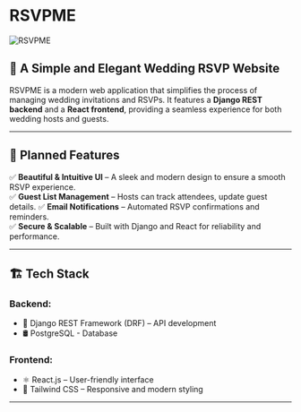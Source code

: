 # RSVPME

![RSVPME](https://your-image-url.com/banner.png)

## 🎉 A Simple and Elegant Wedding RSVP Website

RSVPME is a modern web application that simplifies the process of managing wedding invitations and RSVPs. It features a **Django REST backend** and a **React frontend**, providing a seamless experience for both wedding hosts and guests.

---

## 🚀 Planned Features

✅ **Beautiful & Intuitive UI** – A sleek and modern design to ensure a smooth RSVP experience.  
✅ **Guest List Management** – Hosts can track attendees, update guest details.
✅ **Email Notifications** – Automated RSVP confirmations and reminders.  
✅ **Secure & Scalable** – Built with Django and React for reliability and performance.  

---

## 🏗️ Tech Stack

### Backend:
- 🐍 Django REST Framework (DRF) – API development
- 🛢️ PostgreSQL - Database
<!-- 
- 🔒 JWT Authentication – Secure login and session handling
- 📩 Celery & Redis – Email notifications and background tasks -->

### Frontend:
- ⚛️ React.js – User-friendly interface
- 🎨 Tailwind CSS – Responsive and modern styling
<!-- - 🔄 Axios – API requests and data fetching -->

---
<!-- 
## 📂 Project Structure

```
RSVPME/
├── rsvpme_api/      # Django API (DRF)
│   ├── rsvp/        # RSVP-related models and views
│   ├── users/       # User authentication and management
│   ├── notifications/ # Email and reminder system
│   ├── settings.py  # Project settings
│   └── ...
│
├── rsvpme_frontend/    # React application
│   ├── src/
│   │   ├── components/ # Reusable UI components
│   │   ├── pages/     # Page-level components
│   │   ├── api/       # API services
│   │   └── App.js     # Main React component
│   ├── public/
│   └── package.json
│
└── README.md
``` -->

<!-- ---

## 🚀 API Endpoints

| Endpoint                | Method | Description |
|-------------------------|--------|-------------|
| `/api/auth/register/`   | POST   | Register a new user |
| `/api/auth/login/`      | POST   | Authenticate user |
| `/api/rsvp/`           | GET    | Fetch RSVP list |
| `/api/rsvp/<id>/`      | PUT    | Update RSVP status |
| `/api/invitations/`    | POST   | Send wedding invitations |

---

## 🛡️ Security & Authentication
- JWT-based authentication for secure access.
- Role-based access control (Admin, Host, Guest).
- Input validation and CSRF protection.

---

## 🎨 UI Preview
![UI Preview](url)
 -->
